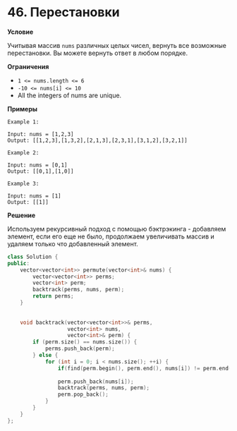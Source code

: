 # 46. Перестановки

**Условие**

Учитывая массив `nums` различных целых чисел, вернуть все возможные перестановки. Вы можете вернуть ответ в любом порядке.

**Ограничения**
- `1 <= nums.length <= 6`
- `-10 <= nums[i] <= 10`
- All the integers of nums are unique.


**Примеры**
```
Example 1:

Input: nums = [1,2,3]
Output: [[1,2,3],[1,3,2],[2,1,3],[2,3,1],[3,1,2],[3,2,1]]

Example 2:

Input: nums = [0,1]
Output: [[0,1],[1,0]]

Example 3:

Input: nums = [1]
Output: [[1]]
```


**Решение**

Используем рекурсивный подход с помощью бэктрэкинга - добавляем элемент, если его еще не было, продолжаем увеличивать массив и удаляем только что добавленный элемент.

```C++
class Solution {
public:
    vector<vector<int>> permute(vector<int>& nums) {
        vector<vector<int>> perms;
        vector<int> perm;
        backtrack(perms, nums, perm);
        return perms;
    }
    
    
    void backtrack(vector<vector<int>>& perms, 
                   vector<int> nums, 
                   vector<int>& perm) {
        if (perm.size() == nums.size()) {
            perms.push_back(perm);
        } else {
            for (int i = 0; i < nums.size(); ++i) {
                if(find(perm.begin(), perm.end(), nums[i]) != perm.end()) continue;
                
                perm.push_back(nums[i]);
                backtrack(perms, nums, perm);
                perm.pop_back();
            }
        }
    }
};
```






 


 


